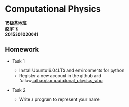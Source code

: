 # Computational Physics
__15级基地班__       
__赵宇飞__       
__2015301020041__  

## Homework
- Task 1
  + Install Ubuntu16.04LTS and environments for python
  + Register a new account in the github and follow[caihao/computational_physics_whu](https://github.com/caihao/computational_physics_whu)

- Task 2
  + Write a program to represent your name
